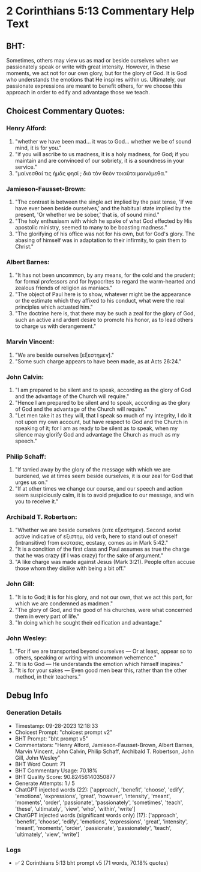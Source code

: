 # 2 Corinthians 5:13 Commentary Help Text

## BHT:
Sometimes, others may view us as mad or beside ourselves when we passionately speak or write with great intensity. However, in these moments, we act not for our own glory, but for the glory of God. It is God who understands the emotions that He inspires within us. Ultimately, our passionate expressions are meant to benefit others, for we choose this approach in order to edify and advantage those we teach.

## Choicest Commentary Quotes:
### Henry Alford:
1. "whether we have been mad... it was to God... whether we be of sound mind, it is for you." 
2. "if you will ascribe to us madness, it is a holy madness, for God; if you maintain and are convinced of our sobriety, it is a soundness in your service."
3. "μαίνεσθαί τις ἡμᾶς φησί ; διὰ τὸν θεὸν τοιαῦτα μαινόμεθα."

### Jamieson-Fausset-Brown:
1. "The contrast is between the single act implied by the past tense, 'If we have ever been beside ourselves,' and the habitual state implied by the present, 'Or whether we be sober,' that is, of sound mind."
2. "The holy enthusiasm with which he spake of what God effected by His apostolic ministry, seemed to many to be boasting madness."
3. "The glorifying of his office was not for his own, but for God's glory. The abasing of himself was in adaptation to their infirmity, to gain them to Christ."

### Albert Barnes:
1. "It has not been uncommon, by any means, for the cold and the prudent; for formal professors and for hypocrites to regard the warm-hearted and zealous friends of religion as maniacs."
2. "The object of Paul here is to show, whatever might be the appearance or the estimate which they affixed to his conduct, what were the real principles which actuated him."
3. "The doctrine here is, that there may be such a zeal for the glory of God, such an active and ardent desire to promote his honor, as to lead others to charge us with derangement."

### Marvin Vincent:
1. "We are beside ourselves [εξεστημεν]."
2. "Some such charge appears to have been made, as at Acts 26:24."

### John Calvin:
1. "I am prepared to be silent and to speak, according as the glory of God and the advantage of the Church will require." 
2. "Hence I am prepared to be silent and to speak, according as the glory of God and the advantage of the Church will require."
3. "Let men take it as they will, that I speak so much of my integrity, I do it not upon my own account, but have respect to God and the Church in speaking of it; for I am as ready to be silent as to speak, when my silence may glorify God and advantage the Church as much as my speech."

### Philip Schaff:
1. "If tarried away by the glory of the message with which we are burdened, we at times seem beside ourselves, it is our zeal for God that urges us on." 
2. "If at other times we change our course, and our speech and action seem suspiciously calm, it is to avoid prejudice to our message, and win you to receive it."

### Archibald T. Robertson:
1. "Whether we are beside ourselves (ειτε εξεστημεν). Second aorist active indicative of εξιστημ, old verb, here to stand out of oneself (intransitive) from εκστασις, ecstasy, comes as in Mark 5:42." 
2. "It is a condition of the first class and Paul assumes as true the charge that he was crazy (if I was crazy) for the sake of argument."
3. "A like charge was made against Jesus (Mark 3:21). People often accuse those whom they dislike with being a bit off."

### John Gill:
1. "It is to God; it is for his glory, and not our own, that we act this part, for which we are condemned as madmen."
2. "The glory of God, and the good of his churches, were what concerned them in every part of life."
3. "In doing which he sought their edification and advantage."

### John Wesley:
1. "For if we are transported beyond ourselves — Or at least, appear so to others, speaking or writing with uncommon vehemence."
2. "It is to God — He understands the emotion which himself inspires."
3. "It is for your sakes — Even good men bear this, rather than the other method, in their teachers."


## Debug Info
### Generation Details
- Timestamp: 09-28-2023 12:18:33
- Choicest Prompt: "choicest prompt v2"
- BHT Prompt: "bht prompt v5"
- Commentators: "Henry Alford, Jamieson-Fausset-Brown, Albert Barnes, Marvin Vincent, John Calvin, Philip Schaff, Archibald T. Robertson, John Gill, John Wesley"
- BHT Word Count: 71
- BHT Commentary Usage: 70.18%
- BHT Quality Score: 90.82456140350877
- Generate Attempts: 1 / 5
- ChatGPT injected words (22):
	['approach', 'benefit', 'choose', 'edify', 'emotions', 'expressions', 'great', 'however', 'intensity', 'meant', 'moments', 'order', 'passionate', 'passionately', 'sometimes', 'teach', 'these', 'ultimately', 'view', 'who', 'within', 'write']
- ChatGPT injected words (significant words only) (17):
	['approach', 'benefit', 'choose', 'edify', 'emotions', 'expressions', 'great', 'intensity', 'meant', 'moments', 'order', 'passionate', 'passionately', 'teach', 'ultimately', 'view', 'write']

### Logs
- ✅ 2 Corinthians 5:13 bht prompt v5 (71 words, 70.18% quotes)